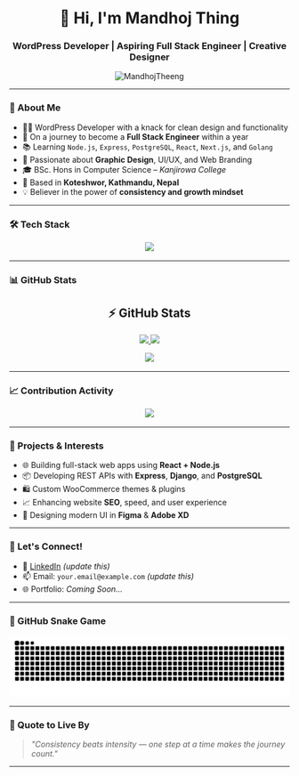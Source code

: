 <h1 align="center">👋 Hi, I'm Mandhoj Thing</h1>
<h3 align="center">WordPress Developer | Aspiring Full Stack Engineer | Creative Designer</h3>

<p align="center">
  <img src="https://komarev.com/ghpvc/?username=MandhojTheeng&label=Profile%20Views&color=0e75b6&style=flat" alt="MandhojTheeng" />
</p>

---

### 🌟 About Me

- 🧑‍💻 WordPress Developer with a knack for clean design and functionality  
- 🚀 On a journey to become a **Full Stack Engineer** within a year  
- 📚 Learning `Node.js`, `Express`, `PostgreSQL`, `React`, `Next.js`, and `Golang`  
- 🎨 Passionate about **Graphic Design**, UI/UX, and Web Branding  
- 🎓 BSc. Hons in Computer Science – *Kanjirowa College*  
- 📍 Based in **Koteshwor, Kathmandu, Nepal**  
- 💡 Believer in the power of **consistency and growth mindset**

---

### 🛠️ Tech Stack

<p align="center">
  <img src="https://skillicons.dev/icons?i=php,js,python,nodejs,react,nextjs,tailwind,wordpress,laravel,django,mysql,postgres" />
</p>

---

### 📊 GitHub Stats

<h2 align="center">⚡ GitHub Stats</h2>

<p align="center">
  <a href="https://github.com/MandhojTheeng">
    <img src="https://github-readme-stats.vercel.app/api?username=MandhojTheeng&show_icons=true&count_private=true&hide_border=true&theme=react&bg_color=0D1117" height="180px"/>
  </a>
  <a href="https://github.com/MandhojTheeng">
    <img src="https://github-readme-streak-stats.herokuapp.com/?user=MandhojTheeng&theme=react&hide_border=true&background=0D1117" height="180px"/>
  </a>
</p>

<p align="center">
  <a href="https://github.com/MandhojTheeng">
    <img src="https://github-readme-stats.vercel.app/api/top-langs/?username=MandhojTheeng&layout=compact&theme=react&hide_border=true&bg_color=0D1117" />
  </a>
</p>

---

### 📈 Contribution Activity

<p align="center">
  <img src="https://github-readme-activity-graph.vercel.app/graph?username=MandhojTheeng&theme=react-dark&bg_color=0D1117&hide_border=true" />
</p>

---

### 🧩 Projects & Interests

- 🌐 Building full-stack web apps using **React + Node.js**
- 📦 Developing REST APIs with **Express**, **Django**, and **PostgreSQL**
- 🛍️ Custom WooCommerce themes & plugins
- 📈 Enhancing website **SEO**, speed, and user experience
- 🎨 Designing modern UI in **Figma** & **Adobe XD**

---

### 🤝 Let's Connect!

- 💼 [LinkedIn](https://www.linkedin.com/in/your-profile) *(update this)*
- 📫 Email: `your.email@example.com` *(update this)*
- 🌐 Portfolio: *Coming Soon...*

---

### 🐍 GitHub Snake Game

<p align="center">
  <img src="https://raw.githubusercontent.com/MandhojTheeng/MandhojTheeng/output/github-contribution-grid-snake.svg" alt="snake animation" />
</p>

---

### 💭 Quote to Live By

> _"Consistency beats intensity — one step at a time makes the journey count."_

---
